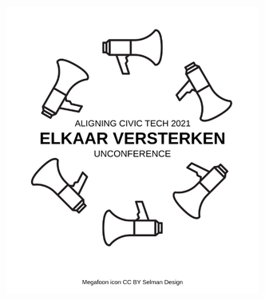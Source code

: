 ![Aligning Civic Tech 2021 :: Elkaar Versterken :: Unconference][logo]

[logo]: https://raw.githubusercontent.com/codefornl/aligningcivictech.nl/main/aligningcivictech2021.png "Aligning Civic Tech 2021 :: Elkaar Versterken :: Unconference - Logo"
